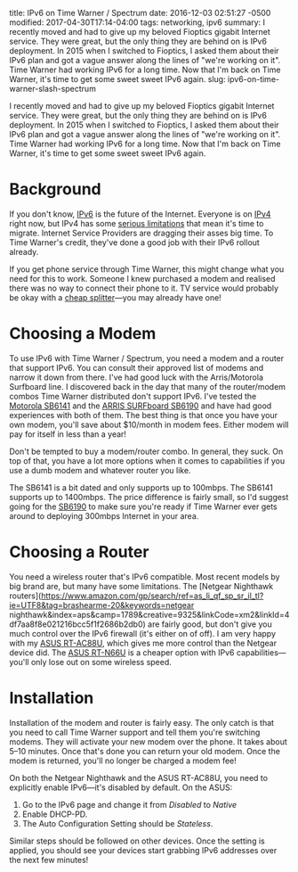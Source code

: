 title: IPv6 on Time Warner / Spectrum
date: 2016-12-03 02:51:27 -0500
modified: 2017-04-30T17:14-04:00
tags: networking, ipv6
summary:  I recently moved and had to give up my beloved Fioptics gigabit Internet service. They were great, but the only thing they are behind on is IPv6 deployment. In 2015 when I switched to Fioptics, I asked them about their IPv6 plan and got a vague answer along the lines of "we're working on it". Time Warner had working IPv6 for a long time. Now that I'm back on Time Warner, it's time to get some sweet sweet IPv6 again.
slug: ipv6-on-time-warner-slash-spectrum


I recently moved and had to give up my beloved Fioptics gigabit Internet service. They were great, but the only thing they are behind on is IPv6 deployment. In 2015 when I switched to Fioptics, I asked them about their IPv6 plan and got a vague answer along the lines of "we're working on it". Time Warner had working IPv6 for a long time. Now that I'm back on Time Warner, it's time to get some sweet sweet IPv6 again.

<!-- more -->

# Background

If you don't know, [IPv6](https://en.wikipedia.org/wiki/IPv6) is the future of the Internet. Everyone is on [IPv4](https://en.wikipedia.org/wiki/IPv4) right now, but IPv4 has some [serious limitations](https://en.wikipedia.org/wiki/IPv4_address_exhaustion) that mean it's time to migrate. Internet Service Providers are dragging their asses big time. To Time Warner's credit, they've done a good job with their IPv6 rollout already.

If you get phone service through Time Warner, this might change what you need for this to work. Someone I knew purchased a modem and realised there was no way to connect their phone to it. TV service would probably be okay with a [cheap splitter](http://amzn.to/2gycLSh)—you may already have one!

# Choosing a Modem

To use IPv6 with Time Warner / Spectrum, you need a modem and a router that support IPv6. You can consult their approved list of modems and narrow it down from there. I've had good luck with the Arris/Motorola Surfboard line. I discovered back in the day that many of the router/modem combos Time Warner distributed don't support IPv6. I've tested the [Motorola SB6141](http://amzn.to/2gxZsRX) and the [ARRIS SURFboard SB6190](http://amzn.to/2gyb9YW) and have had good experiences with both of them. The best thing is that once you have your own modem, you'll save about $10/month in modem fees. Either modem will pay for itself in less than a year!

Don't be tempted to buy a modem/router combo. In general, they suck. On top of that, you have a lot more options when it comes to capabilities if you use a dumb modem and whatever router you like.

The SB6141 is a bit dated and only supports up to 100mbps. The SB6141 supports up to 1400mbps. The price difference is fairly small, so I'd suggest going for the [SB6190](http://amzn.to/2gyb9YW) to make sure you're ready if Time Warner ever gets around to deploying 300mbps Internet in your area.

# Choosing a Router

You need a wireless router that's IPv6 compatible. Most recent models by big brand are, but many have some limitations. The [Netgear Nighthawk routers](https://www.amazon.com/gp/search/ref=as_li_qf_sp_sr_il_tl?ie=UTF8&tag=brashearme-20&keywords=netgear nighthawk&index=aps&camp=1789&creative=9325&linkCode=xm2&linkId=4df7aa8f8e021216bcc5f1f2686b2db0) are fairly good, but don't give you much control over the IPv6 firewall (it's either on of off). I am very happy with my [ASUS RT-AC88U](http://amzn.to/2gXLxS3), which gives me more control than the Netgear device did. The [ASUS RT-N66U](http://amzn.to/1jadh79) is a cheaper option with IPv6 capabilities—you'll only lose out on some wireless speed.

# Installation

Installation of the modem and router is fairly easy. The only catch is that you need to call Time Warner support and tell them you're switching modems. They will activate your new modem over the phone. It takes about 5–10 minutes. Once that's done you can return your old modem. Once the modem is returned, you'll no longer be charged a modem fee!

On both the Netgear Nighthawk and the ASUS RT-AC88U, you need to explicitly enable IPv6—it's disabled by default. On the ASUS:

1. Go to the IPv6 page and change it from *Disabled* to *Native*
2. Enable DHCP-PD. 
3. The Auto Configuration Setting should be *Stateless*.

Similar steps should be followed on other devices. Once the setting is applied, you should see your devices start grabbing IPv6 addresses over the next few minutes!